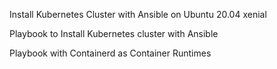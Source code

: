 Install Kubernetes Cluster with Ansible on Ubuntu 20.04 xenial

Playbook to Install Kubernetes cluster with Ansible

Playbook with Containerd as Container Runtimes
